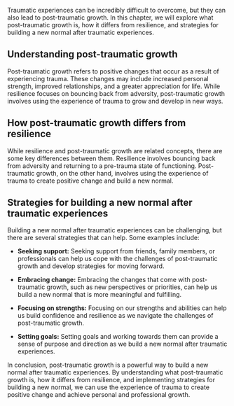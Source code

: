 
Traumatic experiences can be incredibly difficult to overcome, but they can also lead to post-traumatic growth. In this chapter, we will explore what post-traumatic growth is, how it differs from resilience, and strategies for building a new normal after traumatic experiences.

Understanding post-traumatic growth
-----------------------------------

Post-traumatic growth refers to positive changes that occur as a result of experiencing trauma. These changes may include increased personal strength, improved relationships, and a greater appreciation for life. While resilience focuses on bouncing back from adversity, post-traumatic growth involves using the experience of trauma to grow and develop in new ways.

How post-traumatic growth differs from resilience
-------------------------------------------------

While resilience and post-traumatic growth are related concepts, there are some key differences between them. Resilience involves bouncing back from adversity and returning to a pre-trauma state of functioning. Post-traumatic growth, on the other hand, involves using the experience of trauma to create positive change and build a new normal.

Strategies for building a new normal after traumatic experiences
----------------------------------------------------------------

Building a new normal after traumatic experiences can be challenging, but there are several strategies that can help. Some examples include:

* **Seeking support:** Seeking support from friends, family members, or professionals can help us cope with the challenges of post-traumatic growth and develop strategies for moving forward.

* **Embracing change:** Embracing the changes that come with post-traumatic growth, such as new perspectives or priorities, can help us build a new normal that is more meaningful and fulfilling.

* **Focusing on strengths:** Focusing on our strengths and abilities can help us build confidence and resilience as we navigate the challenges of post-traumatic growth.

* **Setting goals:** Setting goals and working towards them can provide a sense of purpose and direction as we build a new normal after traumatic experiences.

In conclusion, post-traumatic growth is a powerful way to build a new normal after traumatic experiences. By understanding what post-traumatic growth is, how it differs from resilience, and implementing strategies for building a new normal, we can use the experience of trauma to create positive change and achieve personal and professional growth.

